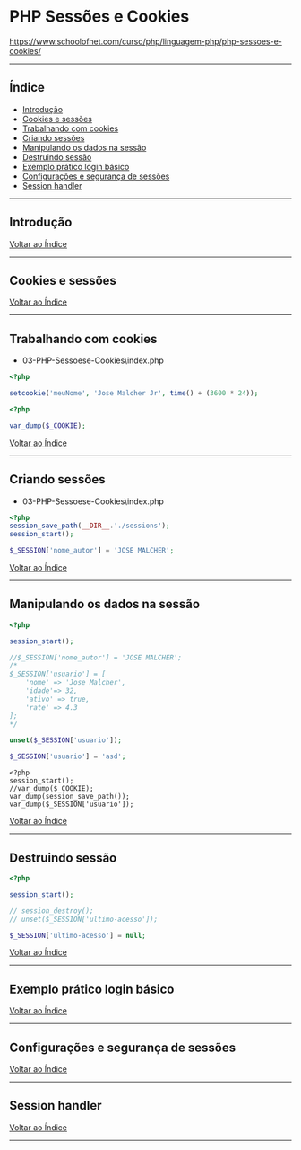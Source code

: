# PHP Sessões e Cookies

https://www.schoolofnet.com/curso/php/linguagem-php/php-sessoes-e-cookies/

---

## <a name="indice">Índice</a>

- [Introdução](#parte1)   
- [Cookies e sessões](#parte2)   
- [Trabalhando com cookies](#parte3)   
- [Criando sessões](#parte4)   
- [Manipulando os dados na sessão](#parte5)   
- [Destruindo sessão](#parte6)   
- [Exemplo prático login básico](#parte7)   
- [Configurações e segurança de sessões](#parte8)   
- [Session handler](#parte9)   


---

## <a name="parte1">Introdução</a>


[Voltar ao Índice](#indice)

---

## <a name="parte2">Cookies e sessões</a>


[Voltar ao Índice](#indice)

---

## <a name="parte3">Trabalhando com cookies</a>

- 03-PHP-Sessoese-Cookies\index.php

```php
<?php

setcookie('meuNome', 'Jose Malcher Jr', time() + (3600 * 24));
```

```php
<?php

var_dump($_COOKIE);
```

[Voltar ao Índice](#indice)

---

## <a name="parte4">Criando sessões</a>

- 03-PHP-Sessoese-Cookies\index.php

```php
<?php
session_save_path(__DIR__.'./sessions');
session_start();

$_SESSION['nome_autor'] = 'JOSE MALCHER';

```

[Voltar ao Índice](#indice)

---

## <a name="parte5">Manipulando os dados na sessão</a>

```php
<?php

session_start();

//$_SESSION['nome_autor'] = 'JOSE MALCHER';
/* 
$_SESSION['usuario'] = [
    'nome' => 'Jose Malcher',
    'idade'=> 32,
    'ativo' => true,
    'rate' => 4.3
]; 
*/

unset($_SESSION['usuario']);

$_SESSION['usuario'] = 'asd';

```

```
<?php
session_start();
//var_dump($_COOKIE);
var_dump(session_save_path());
var_dump($_SESSION['usuario']);
```

[Voltar ao Índice](#indice)

---

## <a name="parte6">Destruindo sessão</a>

```php
<?php

session_start();

// session_destroy();
// unset($_SESSION['ultimo-acesso']);

$_SESSION['ultimo-acesso'] = null;
```

[Voltar ao Índice](#indice)

---

## <a name="parte7">Exemplo prático login básico</a>


[Voltar ao Índice](#indice)

---

## <a name="parte8">Configurações e segurança de sessões</a>


[Voltar ao Índice](#indice)

---

## <a name="parte9">Session handler</a>


[Voltar ao Índice](#indice)

---
